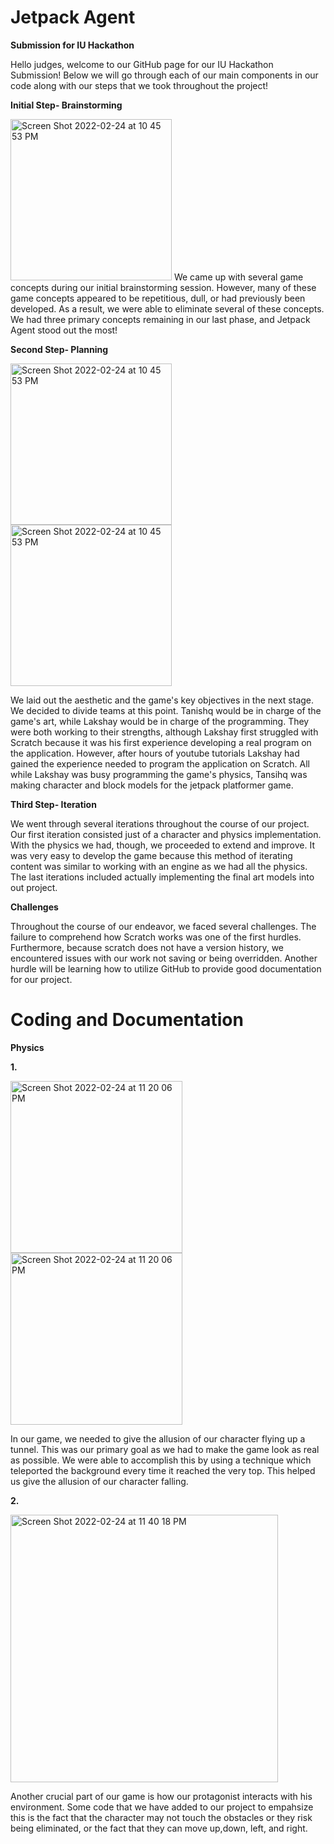 # Jetpack Agent
**Submission for IU Hackathon**


Hello judges, welcome to our GitHub page for our IU Hackathon Submission! Below we will go through each of our main components in our code along with our steps that we took throughout the project!


**Initial Step- Brainstorming**

<img width="258" alt="Screen Shot 2022-02-24 at 10 45 53 PM" src="https://user-images.githubusercontent.com/67165004/155649808-747b86e1-9635-4f7a-99b0-f458e02cd22b.png">
We came up with several game concepts during our initial brainstorming session. However, many of these game concepts appeared to be repetitious, dull, or had previously been developed. As a result, we were able to eliminate several of these concepts. We had three primary concepts remaining in our last phase, and Jetpack Agent stood out the most!

**Second Step- Planning**

<img width="258" alt="Screen Shot 2022-02-24 at 10 45 53 PM" src="https://user-images.githubusercontent.com/40647195/155869767-e2377ee9-734a-4a9e-9a78-3ee7123777c0.png">
<img width="258" alt="Screen Shot 2022-02-24 at 10 45 53 PM" src="https://user-images.githubusercontent.com/40647195/155869823-6bd17e85-a333-4ed0-8cba-373e433cc5ca.png">


We laid out the aesthetic and the game's key objectives in the next stage. We decided to divide teams at this point. Tanishq would be in charge of the game's art, while Lakshay would be in charge of the programming. They were both working to their strengths, although Lakshay first struggled with Scratch because it was his first experience developing a real program on the application. However, after hours of youtube tutorials Lakshay had gained the experience needed to program the application on Scratch. All while Lakshay was busy programming the game's physics, Tansihq was making character and block models for the jetpack platformer game.

**Third Step- Iteration**

We went through several iterations throughout the course of our project. Our first iteration consisted just of a character and physics implementation. With the physics we had, though, we proceeded to extend and improve. It was very easy to develop the game because this method of iterating content was similar to working with an engine as we had all the physics. The last iterations included actually implementing the final art models into out project.

**Challenges**

Throughout the course of our endeavor, we faced several challenges. The failure to comprehend how Scratch works was one of the first hurdles. Furthermore, because scratch does not have a version history, we encountered issues with our work not saving or being overridden. Another hurdle will be learning how to utilize GitHub to provide good documentation for our project.

# Coding and Documentation

**Physics**

**1.**

<img width="275" alt="Screen Shot 2022-02-24 at 11 20 06 PM" src="https://user-images.githubusercontent.com/40647195/155869983-b271bb79-5f71-4640-af46-f1a1114817dd.png">
<img width="275" alt="Screen Shot 2022-02-24 at 11 20 06 PM" src="https://user-images.githubusercontent.com/40647195/155870015-be738c90-3801-4c43-aa2a-40afec1a5de6.png">

In our game, we needed to give the allusion of our character flying up a tunnel. This was our primary goal as we had to make the game look as real as possible. We were able to accomplish this by using a technique which teleported the background every time it reached the very top. This helped us give the allusion of our character falling.

**2.**

<img width="428" alt="Screen Shot 2022-02-24 at 11 40 18 PM" src="https://user-images.githubusercontent.com/40647195/155870192-e802143c-923e-436f-a7c4-c25cb032341a.png">

Another crucial part of our game is how our protagonist interacts with his environment. Some code that we have added to our project to empahsize this is the fact that the character may not touch the obstacles or they risk being eliminated, or the fact that they can move up,down, left, and right. 
